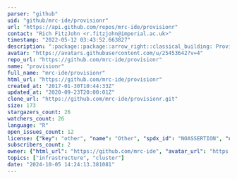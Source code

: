 ```yaml
---
parser: "github"
uid: "github/mrc-ide/provisionr"
url: "https://api.github.com/repos/mrc-ide/provisionr"
contact: "Rich FitzJohn <r.fitzjohn@imperial.ac.uk>"
timestamp: "2022-05-12 03:43:52.663827"
description: ":package::package::arrow_right::classical_building: Provision a library of R packages"
avatar: "https://avatars.githubusercontent.com/u/25453642?v=4"
repo_url: "https://github.com/mrc-ide/provisionr"
name: "provisionr"
full_name: "mrc-ide/provisionr"
html_url: "https://github.com/mrc-ide/provisionr"
created_at: "2017-01-30T10:44:33Z"
updated_at: "2020-09-23T20:00:01Z"
clone_url: "https://github.com/mrc-ide/provisionr.git"
size: 173
stargazers_count: 26
watchers_count: 26
language: "R"
open_issues_count: 12
license: {"key": "other", "name": "Other", "spdx_id": "NOASSERTION", "url": null, "node_id": "MDc6TGljZW5zZTA="}
subscribers_count: 2
owner: {"html_url": "https://github.com/mrc-ide", "avatar_url": "https://avatars.githubusercontent.com/u/25453642?v=4", "login": "mrc-ide", "type": "Organization"}
topics: ["infrastructure", "cluster"]
date: "2024-10-05 14:24:13.381081"
---
```

